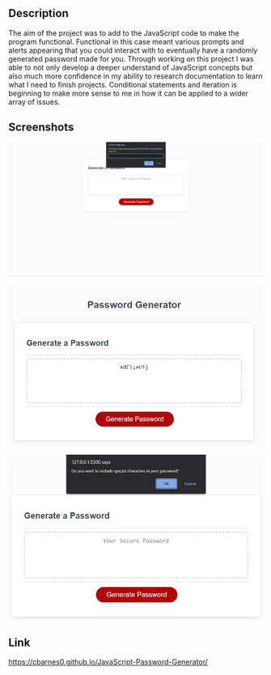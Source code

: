 # <JavaScript-Password-Generator>

## Description

The aim of the project was to add to the JavaScript code to make the program functional. Functional in this case meant various prompts and alerts appearing that you could interact with to eventually have a randomly generated password made for you. Through working on this project I was able to not only develop a deeper understand of JavaScript concepts but also much more confidence in my ability to research documentation to learn what I need to finish projects. Conditional statements and iteration is beginning to make more sense to me in how it can be applied to a wider array of issues.

## Screenshots

![Screenshot1](Screenshots/Screenshot1.png)

![Screenshot2](Screenshots/Screenshot2.png)

![Screenshot3](Screenshots/Screenshot3.png)

## Link

https://cbarnes0.github.io/JavaScript-Password-Generator/